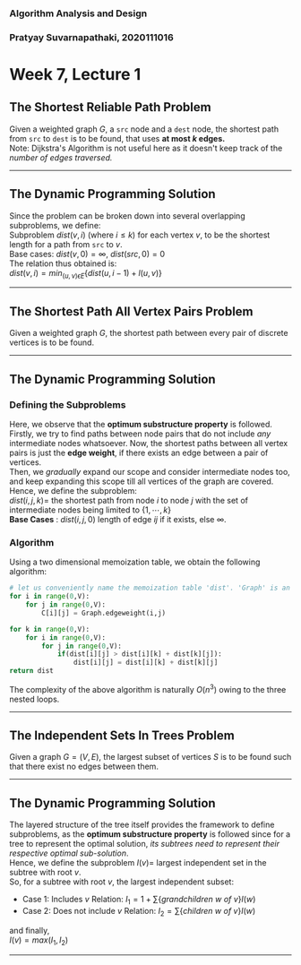 ### Algorithm Analysis and Design
### Pratyay Suvarnapathaki, 2020111016
# Week 7, Lecture 1

## The Shortest Reliable Path Problem
Given a weighted graph $G$, a `src` node and a `dest` node, the shortest path from `src` to `dest` is to be found, that uses **at most $k$ edges.**\
Note: Dijkstra's Algorithm is not useful here as it doesn't keep track of the *number of edges traversed.*

---

## The Dynamic Programming Solution
Since the problem can be broken down into several overlapping subproblems, we define:\
Subproblem $dist(v,i)$ (where $i \leq k$) for each vertex $v$, to be the shortest length for a path from `src` to $v$.\
Base cases: $dist(v,0) = \infty$, $dist(src,0)=0$\
The relation thus obtained is:\
$dist(v,i) = min_{(u,v) \epsilon E} \{dist (u, i-1) + l(u,v)\}$

---

## The Shortest Path All Vertex Pairs Problem
Given a weighted graph $G$, the shortest path between every pair of discrete vertices is to be found.

---

## The Dynamic Programming Solution

### Defining the Subproblems
Here, we observe that the **optimum substructure property** is followed.\
Firstly, we try to find paths between node pairs that do not include *any* intermediate nodes whatsoever. Now, the shortest paths between all vertex pairs is just the **edge weight**, if there exists an edge between a pair of vertices.\
Then, we *gradually* expand our scope and consider intermediate nodes too, and keep expanding this scope till all vertices of the graph are covered.\
Hence, we define the subproblem:\
$dist(i,j,k) =$ the shortest path from node $i$ to node $j$ with the set of intermediate nodes being limited to $\{1, \dotsm , k\}$\
**Base Cases** : $dist(i,j,0)$ length of edge $ij$ if it exists, else $\infty$. 

### Algorithm
Using a two dimensional memoization table, we obtain the following algorithm:
```py
# let us conveniently name the memoization table 'dist'. 'Graph' is an adjacency table (default value = infinity)
for i in range(0,V):
	for j in range(0,V): 
		C[i][j] = Graph.edgeweight(i,j)

for k in range(0,V):
	for i in range(0,V):
		for j in range(0,V):
			if(dist[i][j] > dist[i][k] + dist[k][j]):
				dist[i][j] = dist[i][k] + dist[k][j] 
return dist
```

The complexity of the above algorithm is naturally $O(n^3)$ owing to the three nested loops.

---

## The Independent Sets In Trees Problem

Given a graph $G=(V,E)$, the largest subset of vertices $S$ is to be found such that there exist no edges between them.

---

## The Dynamic Programming Solution
The layered structure of the tree itself provides the framework to define subproblems, as the **optimum substructure property** is followed since for a tree to represent the optimal solution, *its subtrees need to represent their respective optimal sub-solution*.\
Hence, we define the subproblem $I(v) =$ largest independent set in the subtree with root $v$.\
So, for a subtree with root $v$, the largest independent subset:
- Case 1: Includes $v$
  Relation: $I_1 = 1 + \sum \{grandchildren \ w \ of \ v\} I(w)$
- Case 2: Does not include $v$
  Relation: $I_2 = \sum \{children \ w \ of \ v\} I(w)$

and finally,\
$I(v) = max(I_1, I_2)$

---